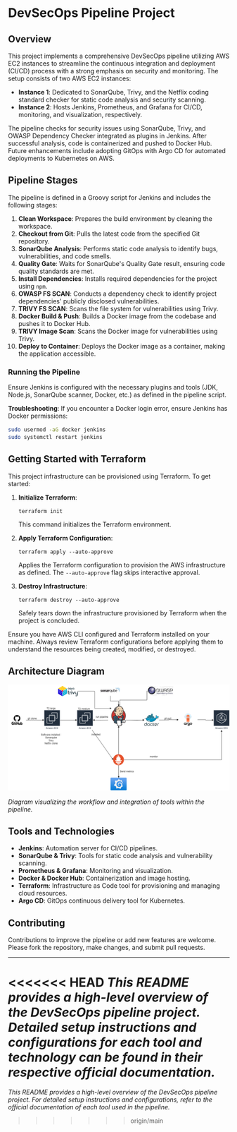 # DevSecOps Pipeline Project 

## Overview

This project implements a comprehensive DevSecOps pipeline utilizing AWS EC2 instances to streamline the continuous integration and deployment (CI/CD) process with a strong emphasis on security and monitoring. The setup consists of two AWS EC2 instances:

- **Instance 1**: Dedicated to SonarQube, Trivy, and the Netflix coding standard checker for static code analysis and security scanning.
- **Instance 2**: Hosts Jenkins, Prometheus, and Grafana for CI/CD, monitoring, and visualization, respectively.

The pipeline checks for security issues using SonarQube, Trivy, and OWASP Dependency Checker integrated as plugins in Jenkins. After successful analysis, code is containerized and pushed to Docker Hub. Future enhancements include adopting GitOps with Argo CD for automated deployments to Kubernetes on AWS.

## Pipeline Stages

The pipeline is defined in a Groovy script for Jenkins and includes the following stages:

1. **Clean Workspace**: Prepares the build environment by cleaning the workspace.
2. **Checkout from Git**: Pulls the latest code from the specified Git repository.
3. **SonarQube Analysis**: Performs static code analysis to identify bugs, vulnerabilities, and code smells.
4. **Quality Gate**: Waits for SonarQube's Quality Gate result, ensuring code quality standards are met.
5. **Install Dependencies**: Installs required dependencies for the project using `npm`.
6. **OWASP FS SCAN**: Conducts a dependency check to identify project dependencies' publicly disclosed vulnerabilities.
7. **TRIVY FS SCAN**: Scans the file system for vulnerabilities using Trivy.
8. **Docker Build & Push**: Builds a Docker image from the codebase and pushes it to Docker Hub.
9. **TRIVY Image Scan**: Scans the Docker image for vulnerabilities using Trivy.
10. **Deploy to Container**: Deploys the Docker image as a container, making the application accessible.

### Running the Pipeline

Ensure Jenkins is configured with the necessary plugins and tools (JDK, Node.js, SonarQube scanner, Docker, etc.) as defined in the pipeline script.

**Troubleshooting**: If you encounter a Docker login error, ensure Jenkins has Docker permissions:

```sh
sudo usermod -aG docker jenkins
sudo systemctl restart jenkins
```

## Getting Started with Terraform

This project infrastructure can be provisioned using Terraform. To get started:

1. **Initialize Terraform**:
   ```
   terraform init
   ```
   This command initializes the Terraform environment.

2. **Apply Terraform Configuration**:
   ```
   terraform apply --auto-approve
   ```
   Applies the Terraform configuration to provision the AWS infrastructure as defined. The `--auto-approve` flag skips interactive approval.

3. **Destroy Infrastructure**:
   ```
   terraform destroy --auto-approve
   ```
   Safely tears down the infrastructure provisioned by Terraform when the project is concluded.

Ensure you have AWS CLI configured and Terraform installed on your machine. Always review Terraform configurations before applying them to understand the resources being created, modified, or destroyed.

## Architecture Diagram

![DevSecOps Pipeline Architecture](images/image.png)

*Diagram visualizing the workflow and integration of tools within the pipeline.*

## Tools and Technologies

- **Jenkins**: Automation server for CI/CD pipelines.
- **SonarQube & Trivy**: Tools for static code analysis and vulnerability scanning.
- **Prometheus & Grafana**: Monitoring and visualization.
- **Docker & Docker Hub**: Containerization and image hosting.
- **Terraform**: Infrastructure as Code tool for provisioning and managing cloud resources.
- **Argo CD**: GitOps continuous delivery tool for Kubernetes.

## Contributing

Contributions to improve the pipeline or add new features are welcome. Please fork the repository, make changes, and submit pull requests.

---

<<<<<<< HEAD
*This README provides a high-level overview of the DevSecOps pipeline project. Detailed setup instructions and configurations for each tool and technology can be found in their respective official documentation.*
=======
*This README provides a high-level overview of the DevSecOps pipeline project. For detailed setup instructions and configurations, refer to the official documentation of each tool used in the pipeline.*
>>>>>>> origin/main
